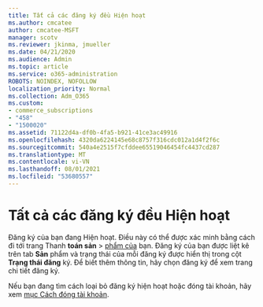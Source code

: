 ```yaml
---
title: Tất cả các đăng ký đều Hiện hoạt
ms.author: cmcatee
author: cmcatee-MSFT
manager: scotv
ms.reviewer: jkinma, jmueller
ms.date: 04/21/2020
ms.audience: Admin
ms.topic: article
ms.service: o365-administration
ROBOTS: NOINDEX, NOFOLLOW
localization_priority: Normal
ms.collection: Adm_O365
ms.custom:
- commerce_subscriptions
- "458"
- "1500020"
ms.assetid: 71122d4a-df0b-4fa5-b921-41ce3ac49916
ms.openlocfilehash: 4320da6224145e68c8757f316cdc012a1d4f2f6c
ms.sourcegitcommit: 540a4e2515f7cfddee65519046454fc4437cd287
ms.translationtype: MT
ms.contentlocale: vi-VN
ms.lasthandoff: 08/01/2021
ms.locfileid: "53680557"
---
```

# <a name="all-subscriptions-are-active"></a>Tất cả các đăng ký đều Hiện hoạt

Đăng ký của bạn đang Hiện hoạt. Điều này có thể được xác minh bằng cách đi tới trang Thanh **toán sản** \> [phẩm của](https://go.microsoft.com/fwlink/p/?linkid=842054) bạn. Đăng ký của bạn được liệt kê trên tab **Sản** phẩm và trạng thái của mỗi đăng ký được hiển thị trong cột **Trạng thái đăng** ký. Để biết thêm thông tin, hãy chọn đăng ký để xem trang chi tiết đăng ký.
  
Nếu bạn đang tìm cách loại bỏ đăng ký hiện hoạt hoặc đóng tài khoản, hãy xem [mục Cách đóng tài khoản](https://docs.microsoft.com/microsoft-365/commerce/close-your-account?view=o365-worldwide).
